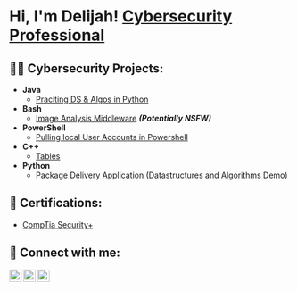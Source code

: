 <h1>Hi, I'm Delijah! <a href="https://www.linkedin.com/in/delijahjoseph">Cybersecurity Professional</a>

<h2>👨‍💻 Cybersecurity Projects:</h2>

- <b>Java</b>
  - [Praciting DS & Algos in Python](https://github.com/joshmadakor1/Algorithms-Practice)
- <b>Bash</b>
  - [Image Analysis Middleware](https://github.com/joshmadakor1/4chan-Image-Analysis-Middleware-C964) <b><i>(Potentially NSFW)</b></i>
- <b>PowerShell</b>
  - [Pulling local User Accounts in Powershell](https://github.com/DelijahJ/Powershell)
- <b>C++</b>
  - [Tables](https://github.com/DelijahJ/Tables)
- <b>Python</b>
  - [Package Delivery Application (Datastructures and Algorithms Demo)](https://github.com/joshmadakor1/Package-Delivery-Pathfinding-Algorithm)
<h2>📃 Certifications:</h2>

  - [CompTia Security+](https://www.credly.com/badges/857fadeb-b93a-4f0a-9327-b4c477a28059/public_url)

<h2> 🤳 Connect with me:</h2>

[<img align="left" alt="JoshMadakor | Twitter" width="22px" src="https://cdn.jsdelivr.net/npm/simple-icons@v3/icons/twitter.svg" />][twitter]
[<img align="left" alt="JoshMadakor | LinkedIn" width="22px" src="https://cdn.jsdelivr.net/npm/simple-icons@v3/icons/linkedin.svg" />][linkedin]
[<img align="left" alt="JoshMadakor | Instagram" width="22px" src="https://cdn.jsdelivr.net/npm/simple-icons@v3/icons/instagram.svg" />][instagram]

[twitter]: https://https://twitter.com/DelijahJoseph
[instagram]: https://https://www.instagram.com/delijah1/
[linkedin]: https://www.linkedin.com/in/delijahjoseph

